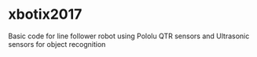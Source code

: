 # xbotix2017
Basic code for line follower robot using Pololu QTR sensors and Ultrasonic sensors for object recognition 
